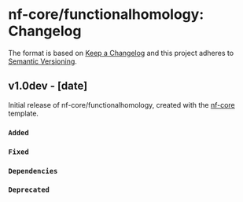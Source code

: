 # nf-core/functionalhomology: Changelog

The format is based on [Keep a Changelog](https://keepachangelog.com/en/1.0.0/)
and this project adheres to [Semantic Versioning](https://semver.org/spec/v2.0.0.html).

## v1.0dev - [date]

Initial release of nf-core/functionalhomology, created with the [nf-core](https://nf-co.re/) template.

### `Added`

### `Fixed`

### `Dependencies`

### `Deprecated`

